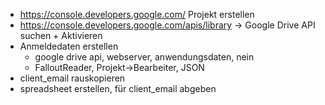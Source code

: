 * https://console.developers.google.com/ Projekt erstellen
* https://console.developers.google.com/apis/library -> Google Drive API suchen + Aktivieren
* Anmeldedaten erstellen 
    * google drive api, webserver, anwendungsdaten, nein
    * FalloutReader, Projekt->Bearbeiter, JSON
* client_email rauskopieren
* spreadsheet erstellen, für client_email abgeben